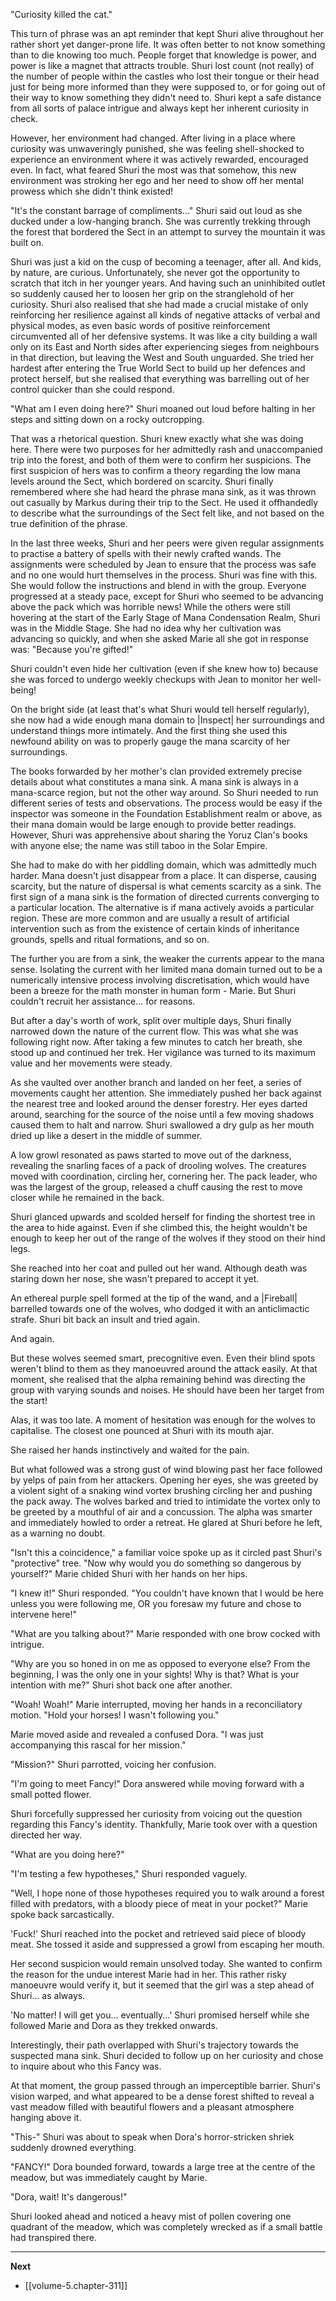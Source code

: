 
"Curiosity killed the cat."

This turn of phrase was an apt reminder that kept Shuri alive throughout her rather short yet danger-prone life. It was often better to not know something than to die knowing too much. People forget that knowledge is power, and power is like a magnet that attracts trouble. Shuri lost count (not really) of the number of people within the castles who lost their tongue or their head just for being more informed than they were supposed to, or for going out of their way to know something they didn't need to. Shuri kept a safe distance from all sorts of palace intrigue and always kept her inherent curiosity in check.

However, her environment had changed. After living in a place where curiosity was unwaveringly punished, she was feeling shell-shocked to experience an environment where it was actively rewarded, encouraged even. In fact, what feared Shuri the most was that somehow, this new environment was stroking her ego and her need to show off her mental prowess which she didn't think existed!

"It's the constant barrage of compliments..." Shuri said out loud as she ducked under a low-hanging branch. She was currently trekking through the forest that bordered the Sect in an attempt to survey the mountain it was built on.

Shuri was just a kid on the cusp of becoming a teenager, after all. And kids, by nature, are curious. Unfortunately, she never got the opportunity to scratch that itch in her younger years. And having such an uninhibited outlet so suddenly caused her to loosen her grip on the stranglehold of her curiosity. Shuri also realised that she had made a crucial mistake of only reinforcing her resilience against all kinds of negative attacks of verbal and physical modes, as even basic words of positive reinforcement circumvented all of her defensive systems. It was like a city building a wall only on its East and North sides after experiencing sieges from neighbours in that direction, but leaving the West and South unguarded. She tried her hardest after entering the True World Sect to build up her defences and protect herself, but she realised that everything was barrelling out of her control quicker than she could respond.

"What am I even doing here?" Shuri moaned out loud before halting in her steps and sitting down on a rocky outcropping.

That was a rhetorical question. Shuri knew exactly what she was doing here. There were two purposes for her admittedly rash and unaccompanied trip into the forest, and both of them were to confirm her suspicions. The first suspicion of hers was to confirm a theory regarding the low mana levels around the Sect, which bordered on scarcity. Shuri finally remembered where she had heard the phrase mana sink, as it was thrown out casually by Markus during their trip to the Sect. He used it offhandedly to describe what the surroundings of the Sect felt like, and not based on the true definition of the phrase.

In the last three weeks, Shuri and her peers were given regular assignments to practise a battery of spells with their newly crafted wands. The assignments were scheduled by Jean to ensure that the process was safe and no one would hurt themselves in the process. Shuri was fine with this. She would follow the instructions and blend in with the group. Everyone progressed at a steady pace, except for Shuri who seemed to be advancing above the pack which was horrible news! While the others were still hovering at the start of the Early Stage of Mana Condensation Realm, Shuri was in the Middle Stage. She had no idea why her cultivation was advancing so quickly, and when she asked Marie all she got in response was: "Because you're gifted!"

Shuri couldn't even hide her cultivation (even if she knew how to) because she was forced to undergo weekly checkups with Jean to monitor her well-being!

On the bright side (at least that's what Shuri would tell herself regularly), she now had a wide enough mana domain to |Inspect| her surroundings and understand things more intimately. And the first thing she used this newfound ability on was to properly gauge the mana scarcity of her surroundings.

The books forwarded by her mother's clan provided extremely precise details about what constitutes a mana sink. A mana sink is always in a mana-scarce region, but not the other way around. So Shuri needed to run different series of tests and observations. The process would be easy if the inspector was someone in the Foundation Establishment realm or above, as their mana domain would be large enough to provide better readings. However, Shuri was apprehensive about sharing the Yoruz Clan's books with anyone else; the name was still taboo in the Solar Empire.

She had to make do with her piddling domain, which was admittedly much harder. Mana doesn't just disappear from a place. It can disperse, causing scarcity, but the nature of dispersal is what cements scarcity as a sink. The first sign of a mana sink is the formation of directed currents converging to a particular location. The alternative is if mana actively avoids a particular region. These are more common and are usually a result of artificial intervention such as from the existence of certain kinds of inheritance grounds, spells and ritual formations, and so on.

The further you are from a sink, the weaker the currents appear to the mana sense. Isolating the current with her limited mana domain turned out to be a numerically intensive process involving discretisation, which would have been a breeze for the math monster in human form - Marie. But Shuri couldn't recruit her assistance... for reasons.

But after a day's worth of work, split over multiple days, Shuri finally narrowed down the nature of the current flow. This was what she was following right now. After taking a few minutes to catch her breath, she stood up and continued her trek. Her vigilance was turned to its maximum value and her movements were steady.

As she vaulted over another branch and landed on her feet, a series of movements caught her attention. She immediately pushed her back against the nearest tree and looked around the denser forestry. Her eyes darted around, searching for the source of the noise until a few moving shadows caused them to halt and narrow. Shuri swallowed a dry gulp as her mouth dried up like a desert in the middle of summer.

A low growl resonated as paws started to move out of the darkness, revealing the snarling faces of a pack of drooling wolves. The creatures moved with coordination, circling her, cornering her. The pack leader, who was the largest of the group, released a chuff causing the rest to move closer while he remained in the back.

Shuri glanced upwards and scolded herself for finding the shortest tree in the area to hide against. Even if she climbed this, the height wouldn't be enough to keep her out of the range of the wolves if they stood on their hind legs.

She reached into her coat and pulled out her wand. Although death was staring down her nose, she wasn't prepared to accept it yet.

An ethereal purple spell formed at the tip of the wand, and a |Fireball| barrelled towards one of the wolves, who dodged it with an anticlimactic strafe. Shuri bit back an insult and tried again.

And again.

But these wolves seemed smart, precognitive even. Even their blind spots weren't blind to them as they manoeuvred around the attack easily. At that moment, she realised that the alpha remaining behind was directing the group with varying sounds and noises. He should have been her target from the start!

Alas, it was too late. A moment of hesitation was enough for the wolves to capitalise. The closest one pounced at Shuri with its mouth ajar.

She raised her hands instinctively and waited for the pain.

But what followed was a strong gust of wind blowing past her face followed by yelps of pain from her attackers. Opening her eyes, she was greeted by a violent sight of a snaking wind vortex brushing circling her and pushing the pack away. The wolves barked and tried to intimidate the vortex only to be greeted by a mouthful of air and a concussion. The alpha was smarter and immediately howled to order a retreat. He glared at Shuri before he left, as a warning no doubt.

"Isn't this a coincidence," a familiar voice spoke up as it circled past Shuri's "protective" tree. "Now why would you do something so dangerous by yourself?" Marie chided Shuri with her hands on her hips.

"I knew it!" Shuri responded. "You couldn't have known that I would be here unless you were following me, OR you foresaw my future and chose to intervene here!"

"What are you talking about?" Marie responded with one brow cocked with intrigue.

"Why are you so honed in on me as opposed to everyone else? From the beginning, I was the only one in your sights! Why is that? What is your intention with me?" Shuri shot back one after another.

"Woah! Woah!" Marie interrupted, moving her hands in a reconciliatory motion. "Hold your horses! I wasn't following you."

Marie moved aside and revealed a confused Dora. "I was just accompanying this rascal for her mission."

"Mission?" Shuri parrotted, voicing her confusion.

"I'm going to meet Fancy!" Dora answered while moving forward with a small potted flower.

Shuri forcefully suppressed her curiosity from voicing out the question regarding this Fancy's identity. Thankfully, Marie took over with a question directed her way.

"What are you doing here?"

"I'm testing a few hypotheses," Shuri responded vaguely.

"Well, I hope none of those hypotheses required you to walk around a forest filled with predators, with a bloody piece of meat in your pocket?" Marie spoke back sarcastically.

'Fuck!' Shuri reached into the pocket and retrieved said piece of bloody meat. She tossed it aside and suppressed a growl from escaping her mouth.

Her second suspicion would remain unsolved today. She wanted to confirm the reason for the undue interest Marie had in her. This rather risky manoeuvre would verify it, but it seemed that the girl was a step ahead of Shuri... as always.

'No matter! I will get you... eventually...' Shuri promised herself while she followed Marie and Dora as they trekked onwards.

Interestingly, their path overlapped with Shuri's trajectory towards the suspected mana sink. Shuri decided to follow up on her curiosity and chose to inquire about who this Fancy was.

At that moment, the group passed through an imperceptible barrier. Shuri's vision warped, and what appeared to be a dense forest shifted to reveal a vast meadow filled with beautiful flowers and a pleasant atmosphere hanging above it.

"This-" Shuri was about to speak when Dora's horror-stricken shriek suddenly drowned everything.

"FANCY!" Dora bounded forward, towards a large tree at the centre of the meadow, but was immediately caught by Marie.

"Dora, wait! It's dangerous!"

Shuri looked ahead and noticed a heavy mist of pollen covering one quadrant of the meadow, which was completely wrecked as if a small battle had transpired there.

____

**Next**
* [[volume-5.chapter-311]]